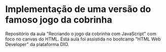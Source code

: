 # Implementação de uma versão do famoso jogo da cobrinha

Repositório da aula "Recriando o jogo da cobrinha com JavaScript" com foco no canvas do HTML. Esta aula foi assistida no bootcamp "HTML Web Developer" da plataforma DIO.
